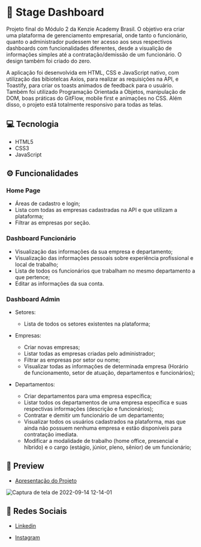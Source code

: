 # 🏢 Stage Dashboard
Projeto final do Módulo 2 da Kenzie Academy Brasil. O objetivo era criar uma plataforma de gerenciamento empresarial, onde tanto o funcionário, quanto o administrador pudessem ter acesso aos seus respectivos dashboards com funcionalidades diferentes, desde a visualição de informações simples até a contratação/demissão de um funcionário. O design também foi criado do zero.

A aplicação foi desenvolvida em HTML, CSS e JavaScript nativo, com utilização das bibiotelcas Axios, para realizar as requisições na API, e Toastify, para criar os toasts animados de feedback para o usuário. Também foi utilizado Programação Orientada a Objetos, manipulação de DOM, boas práticas do GitFlow, mobile first e animações no CSS. Além disso, o projeto está totalmente responsivo para todas as telas.

## 💻 Tecnologia
- HTML5
- CSS3
- JavaScript

## ⚙️ Funcionalidades
### Home Page
- Áreas de cadastro e login;
- Lista com todas as empresas cadastradas na API e que utilizam a plataforma;
- Filtrar as empresas por seção.

### Dashboard Funcionário
- Visualização das informações da sua empresa e departamento;
- Visualização das informações pessoais sobre experiência profissional e local de trabalho;
- Lista de todos os funcionários que trabalham no mesmo departamento a que pertence;
- Editar as informações da sua conta.

### Dashboard Admin
- Setores:
  - Lista de todos os setores existentes na plataforma;
  
- Empresas:
  - Criar novas empresas;
  - Listar todas as empresas criadas pelo administrador;
  - Filtrar as empresas por setor ou nome;
  - Visualizar todas as informações de determinada empresa (Horário de funcionamento, setor de atuação, departamentos e funcionários);

- Departamentos:
  - Criar departamentos para uma empresa específica;
  - Listar todos os departamentos de uma empresa específica e suas respectivas informações (descrição e funcionários);
  - Contratar e demitir um funcionário de um departamento;
  - Visualizar todos os usuários cadastrados na plataforma, mas que ainda não possuem nenhuma empresa e estão disponíveis para contratação imediata.
  - Modificar a modalidade de trabalho (home office, presencial e híbrido) e o cargo (estágio, júnior, pleno, sênior) de um funcionário;

## 🎨 Preview

- <a href="https://www.linkedin.com/feed/update/urn:li:activity:6975142994270130176/">Apresentação do Projeto</a>

![Captura de tela de 2022-09-14 12-14-01](https://user-images.githubusercontent.com/102761014/190194235-8cdb0c42-812f-4634-bd9e-ba9d594eb097.png)

## 📱 Redes Sociais
- [Linkedin](https://www.linkedin.com/in/matheusfelipetp/)

- [Instagram](https://www.instagram.com/matheusfelipetp/)
